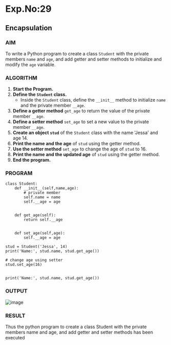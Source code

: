 # Exp.No:29  
## Encapsulation

### AIM  
To write a Python program to create a class `Student` with the private members `name` and `age`, and add getter and setter methods to initialize and modify the `age` variable.

### ALGORITHM

1. **Start the Program.**
2. **Define the `Student` class.**
   - Inside the `Student` class, define the `__init__` method to initialize `name` and the private member `__age`.
3. **Define a getter method** `get_age` to return the value of the private member `__age`.
4. **Define a setter method** `set_age` to set a new value to the private member `__age`.
5. **Create an object `stud`** of the `Student` class with the name 'Jessa' and age 14.
6. **Print the name and the age** of `stud` using the getter method.
7. **Use the setter method** `set_age` to change the age of `stud` to 16.
8. **Print the name and the updated age** of `stud` using the getter method.
9. **End the program.**

### PROGRAM

```
class Student:
    def __init__(self,name,age):
        # private member
        self.name = name
        self.__age = age

    
    def get_age(self):
        return self.__age

    
    def set_age(self,age):
        self.__age = age

stud = Student('Jessa', 14)
print('Name:', stud.name, stud.get_age())

# change age using setter
stud.set_age(16)


print('Name:', stud.name, stud.get_age())
```

### OUTPUT

![image](https://github.com/user-attachments/assets/897320d0-7411-4309-ad37-97d5b54a46a9)

### RESULT
Thus the python program to create a class Student with the private members name and age, and add getter and setter methods has been executed


